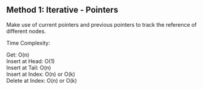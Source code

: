 ## Method 1: Iterative - Pointers

Make use of current pointers and previous pointers to track the reference of different nodes.

Time Complexity:

Get: O(n) </br>
Insert at Head: O(1) </br>
Insert at Tail: O(n) </br>
Insert at Index: O(n) or O(k) </br>
Delete at Index: O(n) or O(k)

